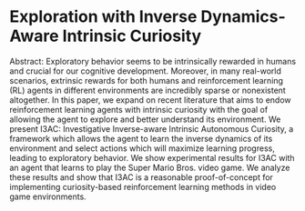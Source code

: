 # Exploration with Inverse Dynamics-Aware Intrinsic Curiosity

Abstract: Exploratory behavior seems to be intrinsically rewarded in humans and crucial for our cognitive development. Moreover, in many real-world scenarios, extrinsic rewards for both humans and reinforcement learning (RL) agents in different environments are incredibly sparse or nonexistent altogether. In this paper, we expand on recent literature that aims to endow reinforcement learning agents with intrinsic curiosity with the goal of allowing the agent to explore and better understand its environment. We present I3AC: Investigative Inverse-aware Intrinsic Autonomous Curiosity, a framework which allows the agent to learn the inverse dynamics of its environment and select actions which will maximize learning progress, leading to exploratory behavior. We show experimental results for I3AC with an agent that learns to play the Super Mario Bros. video game. We analyze these results and show that I3AC is a reasonable proof-of-concept for implementing curiosity-based reinforcement learning methods in video game environments.
